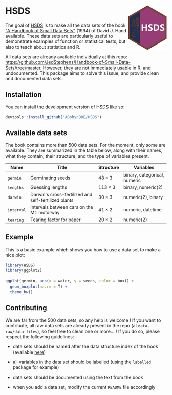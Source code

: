 # HSDS <img src="man/figures/logo.svg" align="right" height="139"/>

The goal of [HSDS](https://github.com/ABohynDOE/HSDS) is to make all the data sets of the book ["A Handbook of Small Data Sets"](https://www.routledge.com/A-Handbook-of-Small-Data-Sets/Hand-Daly-McConway-Lunn-Ostrowski/p/book/9780367449667) (1994) of David J. Hand available. These data sets are particularly useful to demonstrate examples of function or statistical tests, but also to teach about statistics and R.

All data sets are already available individually at this repo: <https://github.com/JedStephens/Handbook-of-Small-Data-Sets/tree/master>. However, they are not immediately usable in R, and undocumented. This package aims to solve this issue, and provide clean and documented data sets.

## Installation

You can install the development version of HSDS like so:

``` r
devtools::install_github("ABohynDOE/HSDS")
```

## Available data sets

The book contains more than 500 data sets. For the moment, only some are available. They are summarized in the table below, along with their names, what they contain, their structure, and the type of variables present.

| Name       | Title                                                | Structure      | Variables                    |
|------------------|------------------|------------------|-------------------|
| `germin`   | Germinating seeds                                    | $48 \times 3$  | binary, categorical, numeric |
| `lengths`  | Guessing lengths                                     | $113 \times 3$ | binary, numeric(2)           |
| `darwin`   | Darwin's cross-fertilized and self-fertilized plants | $30 \times 3$  | numeric(2), binary           |
| `interval` | Intervals between cars on the M1 motorway            | $41 \times 2$  | numeric, datetime            |
| `tearing`  | Tearing factor for paper                             | $20 \times 2$  | numeric(2)                   |

## Example

This is a basic example which shows you how to use a data set to make a nice plot:

``` r
library(HSDS)
library(ggplot2)

ggplot(germin, aes(x = water, y = seeds, color = box)) +
  geom_boxplot(na.rm = T) +
  theme_bw()
```

## Contributing

We are far from the 500 data sets, so any help is welcome ! If you want to contribute, all raw data sets are already present in the repo (at `data-raw/data-files`), so feel free to clean one or more... ! If you do so, please respect the following guidelines:

-   data sets should be named after the data structure index of the book (available [here](https://github.com/JedStephens/Handbook-of-Small-Data-Sets/blob/master/data_structure_index_HSDS.pdf))

-   all variables in the data set should be labelled (using the [`labelled`](https://cran.r-project.org/web/packages/labelled/vignettes/intro_labelled.html) package for example)

-   data sets should be documented using the text from the book

-   when you add a data set, modify the current `README` file accordingly
